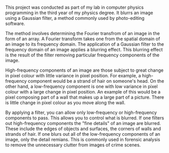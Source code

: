 This project was conducted as part of my lab in computer physics programming in the third year of my physics degree. It blurrs an image using a Gaussian filter, a method commonly used by photo-editing software.

The method involves determining the Fourier transfrom of an image in the form of an array. A Fourier transform takes one from the spatial domain of an image to its frequency domain. The application of a Gaussian filter to the frequency domain of an image applies a blurring effect. This blurring effect is the result
of the filter removing particular frequency components of the image.

High-frequency components of an image are those subject to great change in pixel colour with little variance in pixel position. For example, a high-frequency component would be a strand of hair on someone's head. On the other hand, a low-frequency component is one with low variance in pixel colour with a large change in pixel position. An example of this would be a pixel composing part of a wall that makes up a large part of a picture. There is little change in pixel colour as you move along the wall.

By applying a filter, you can allow only low-frequency or high-frequency components to pass. This allows you to control what is blurred. If one filters out high-frequency components the "fine details" of an image are blurred. These include the edges of objects and surfaces, the corners of walls and strands of hair. If one blurs out all of the low-frequency components of an image, only the detail remians. This is commonly used in forensic analysis to remove the unnecessary clutter from images of crime scenes.
